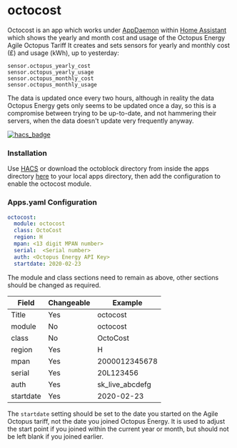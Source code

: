 # octocost
Octocost is an app which works under [AppDaemon](https://www.home-assistant.io/docs/ecosystem/appdaemon/) within [Home Assistant](https://www.home-assistant.io/) which shows the yearly and month cost and usage of the Octopus Energy Agile Octopus Tariff
It creates and sets sensors for yearly and monthly cost (£) and usage (kWh), up to yesterday:
```
sensor.octopus_yearly_cost
sensor.octopus_yearly_usage
sensor.octopus_monthly_cost
sensor.octopus_monthly_usage
```
The data is updated once every two hours, although in reality the data Octopus Energy gets only seems to be updated once a day, so this is a compromise between trying to be up-to-date, and not hammering their servers, when the data doesn't update very frequently anyway.

[![hacs_badge](https://img.shields.io/badge/HACS-Custom-orange.svg)](https://github.com/custom-components/hacs)

### Installation

Use [HACS](https://github.com/custom-components/hacs) or download the octoblock directory from inside the apps directory [here](https://github.com/badguy99/octocost/releases) to your local apps directory, then add the configuration to enable the octocost module.


### Apps.yaml Configuration
```yaml
octocost:
  module: octocost 
  class: OctoCost 
  region: H
  mpan: <13 digit MPAN number>
  serial:  <Serial number>
  auth: <Octopus Energy API Key>
  startdate: 2020-02-23

``` 

The module and class sections need to remain as above, other sections should be changed as required.

| Field     | Changeable | Example         |
| -----     | ---------- | -------         |
| Title     | Yes        | octocost        |
| module    | No         | octocost        |
| class     | No         | OctoCost        |
| region    | Yes        | H               |
| mpan      | Yes        | 2000012345678   |
| serial    | Yes        | 20L123456       |
| auth      | Yes        | sk_live_abcdefg |
| startdate | Yes        | 2020-02-23      |

 The `startdate` setting should be set to the date you started on the Agile Octopus tariff, not the date you joined Octopus Energy. It is used to adjust the start point if you joined within the current year or month, but should not be left blank if you joined earlier.

